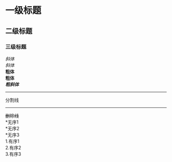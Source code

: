 # 一级标题  
## 二级标题
### 三级标题
*斜体*  
_斜体_  
**粗体**  
__粗体__  
***粗斜体***  
***
分割线  
***  
~~删除线~~  
*无序1  
*无序2  
*无序3  
1.有序1  
2.有序2  
3.有序3  

